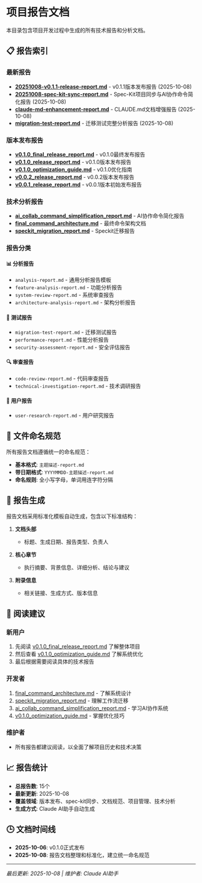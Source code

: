 # 项目报告文档

本目录包含项目开发过程中生成的所有技术报告和分析文档。

## 📋 报告索引

### 最新报告

- **[20251008-v0.1.1-release-report.md](20251008-v0.1.1-release-report.md)** - v0.1.1版本发布报告 (2025-10-08)
- **[20251008-spec-kit-sync-report.md](20251008-spec-kit-sync-report.md)** - Spec-Kit项目同步与AI协作命令简化报告 (2025-10-08)
- **[claude-md-enhancement-report.md](claude-md-enhancement-report.md)** - CLAUDE.md文档增强报告 (2025-10-08)
- **[migration-test-report.md](migration-test-report.md)** - 迁移测试完整分析报告 (2025-10-08)

### 版本发布报告

- **[v0.1.0_final_release_report.md](v0.1.0_final_release_report.md)** - v0.1.0最终发布报告
- **[v0.1.0_release_report.md](v0.1.0_release_report.md)** - v0.1.0版本发布报告
- **[v0.1.0_optimization_guide.md](v0.1.0_optimization_guide.md)** - v0.1.0优化指南
- **[v0.0.2_release_report.md](v0.0.2_release_report.md)** - v0.0.2版本发布报告
- **[v0.0.1_release_report.md](v0.0.1_release_report.md)** - v0.0.1版本初始发布报告

### 技术分析报告

- **[ai_collab_command_simplification_report.md](ai_collab_command_simplification_report.md)** - AI协作命令简化报告
- **[final_command_architecture.md](final_command_architecture.md)** - 最终命令架构文档
- **[speckit_migration_report.md](speckit_migration_report.md)** - Speckit迁移报告

### 报告分类

#### 📊 分析报告
- `analysis-report.md` - 通用分析报告模板
- `feature-analysis-report.md` - 功能分析报告
- `system-review-report.md` - 系统审查报告
- `architecture-analysis-report.md` - 架构分析报告

#### 🧪 测试报告
- `migration-test-report.md` - 迁移测试报告
- `performance-report.md` - 性能分析报告
- `security-assessment-report.md` - 安全评估报告

#### 🔍 审查报告
- `code-review-report.md` - 代码审查报告
- `technical-investigation-report.md` - 技术调研报告

#### 👥 用户报告
- `user-research-report.md` - 用户研究报告

## 📁 文件命名规范

所有报告文档遵循统一的命名规范：

- **基本格式**: `主题描述-report.md`
- **带日期格式**: `YYYYMMDD-主题描述-report.md`
- **命名规则**: 全小写字母，单词用连字符分隔

## 🔧 报告生成

报告文档采用标准化模板自动生成，包含以下标准结构：

1. **文档头部**
   - 标题、生成日期、报告类型、负责人

2. **核心章节**
   - 执行摘要、背景信息、详细分析、结论与建议

3. **附录信息**
   - 相关链接、生成方式、版本信息

## 📖 阅读建议

### 新用户
1. 先阅读 [v0.1.0_final_release_report.md](v0.1.0_final_release_report.md) 了解整体项目
2. 然后查看 [v0.1.0_optimization_guide.md](v0.1.0_optimization_guide.md) 了解系统优化
3. 最后根据需要阅读具体的技术报告

### 开发者
1. [final_command_architecture.md](final_command_architecture.md) - 了解系统设计
2. [speckit_migration_report.md](speckit_migration_report.md) - 理解工作流迁移
3. [ai_collab_command_simplification_report.md](ai_collab_command_simplification_report.md) - 学习AI协作系统
4. [v0.1.0_optimization_guide.md](v0.1.0_optimization_guide.md) - 掌握优化技巧

### 维护者
- 所有报告都建议阅读，以全面了解项目历史和技术决策

## 📈 报告统计

- **总报告数**: 15个
- **最新更新**: 2025-10-08
- **覆盖领域**: 版本发布、spec-kit同步、文档规范、项目管理、技术分析
- **生成方式**: Claude AI助手自动生成

## 🕒 文档时间线

- **2025-10-06**: v0.1.0正式发布
- **2025-10-08**: 报告文档整理和标准化，建立统一命名规范

---

*最后更新: 2025-10-08 | 维护者: Claude AI助手*